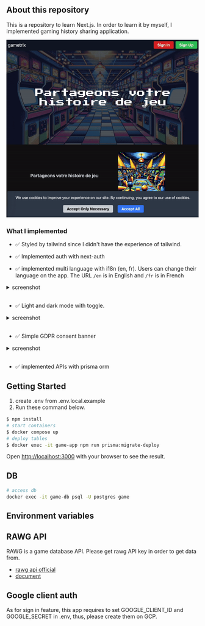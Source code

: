 ## About this repository

This is a repository to learn Next.js. In order to learn it by myself, I implemented gaming history sharing application.

![use flow](./readme-asset/flow.gif)

### What I implemented

- ✅ Styled by tailwind since I didn't have the experience of tailwind.

- ✅ Implemented auth with next-auth

- ✅ implemented multi language with i18n (en, fr). Users can change their language on the app. The URL `/en` is in English and `/fr` is in French

<details>
<summary>screenshot</summary>

| EN                               | FR                               |
| -------------------------------- | -------------------------------- |
| ![EN](./readme-asset/top_en.png) | ![FR](./readme-asset/top_fr.png) |

</details>
<br/>

- ✅ Light and dark mode with toggle.

<details>
<summary>screenshot</summary>

| light                                             | dark                                       |
| ------------------------------------------------- | ------------------------------------------ |
| ![light](./readme-asset/profile-screen-light.png) | ![dark](./readme-asset/profile-screen.png) |

</details>
<br/>

- ✅ Simple GDPR consent banner

<details>
<summary>screenshot</summary>

![banner](./readme-asset/gdpr-consent.png)

</details>
<br/>

- ✅ implemented APIs with prisma orm

## Getting Started

1. create .env from .env.local.example
2. Run these command below.

```bash
$ npm install
# start containers
$ docker compose up
# deploy tables
$ docker exec -it game-app npm run prisma:migrate-deploy
```

Open [http://localhost:3000](http://localhost:3000) with your browser to see the result.

## DB

```bash
# access db
docker exec -it game-db psql -U postgres game
```

## Environment variables

## RAWG API

RAWG is a game database API. Please get rawg API key in order to get data from.

- [rawg api official](https://rawg.io/apidocs)
- [document](https://api.rawg.io/docs/#tag/games)

## Google client auth

As for sign in feature, this app requires to set GOOGLE_CLIENT_ID and GOOGLE_SECRET in .env, thus, please create them on GCP.
